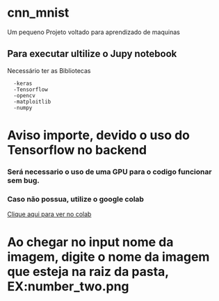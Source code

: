 # cnn_mnist
Um pequeno Projeto voltado para aprendizado de maquinas

## Para executar ultilize o Jupy notebook
Necessário ter as Bibliotecas
```
  -keras
  -Tensorflow
  -opencv
  -matploitlib
  -numpy
 ```
# Aviso importe, devido o uso do Tensorflow no backend
### Será necessario o uso de uma GPU para o codigo funcionar sem bug.
### Caso não possua, utilize o google colab

<a href='https://colab.research.google.com/drive/1qAO14p22uOvb0H7hmknv2UfRPKNAo3Xs?usp=sharing'>Clique aqui para ver no colab</a>

# Ao chegar no input nome da imagem, digite o nome da imagem que esteja na raiz da pasta, EX:number_two.png

